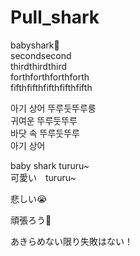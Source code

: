 # Pull_shark

babyshark🐬<br>
secondsecond<br>
thirdthirdthird<br>
forthforthforthforth<br>
fifthfifthfifthfifthfifth<br>


아기 상어 뚜루둣뚜루룽<br>
귀여운 뚜루둣뚜루<br>
바닷 속 뚜루둣뚜루<br>
아기 상어<br>

baby shark tururu~<br>
可愛い　tururu~<br>

悲しい😭

頑張ろう🥹

あきらめない限り失敗はない！
